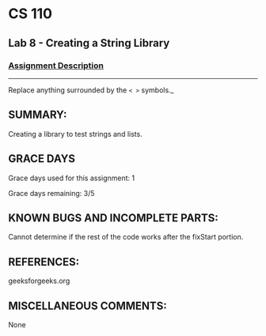# CS 110
## Lab 8 - Creating a String Library

### [Assignment Description](https://docs.google.com/document/d/1y_jvdf4tiNYyqNEkz-w9HXeigK8qQ45d-E4J1fvDBXk/edit?usp=sharing)

***

Replace anything surrounded by the `< >` symbols._

## SUMMARY:
 Creating a library to test strings and lists.

## GRACE DAYS
Grace days used for this assignment: 1

Grace days remaining: 3/5

## KNOWN BUGS AND INCOMPLETE PARTS:
 Cannot determine if the rest of the code works after the fixStart portion.

## REFERENCES:
 geeksforgeeks.org

## MISCELLANEOUS COMMENTS:
 None
